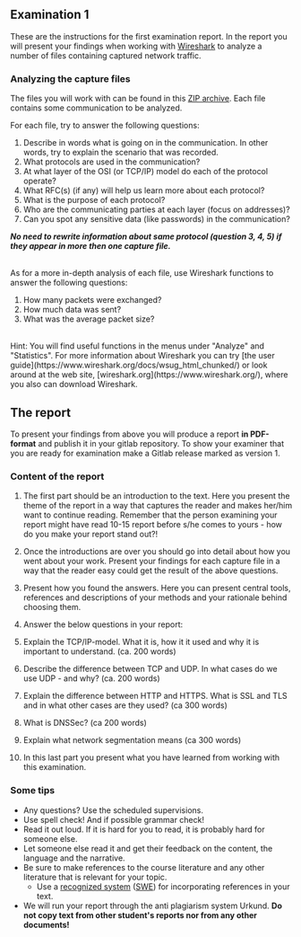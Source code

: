 ## Examination 1

These are the instructions for the first examination report. In the report you will present your findings when working with [Wireshark](https://www.wireshark.org/) to analyze a number of files containing captured network traffic. 

### Analyzing the capture files

The files you will work with can be found in this [ZIP archive](https://cdn.rawgit.com/1dv031/syllabus/master/examination/part_1/captures/capturefiles.zip). Each file contains some communication to be analyzed.

For each file, try to answer the following questions:

1. Describe in words what is going on in the communication. In other words, try to explain the scenario that was recorded.
2. What protocols are used in the communication?
3. At what layer of the OSI (or TCP/IP) model do each of the protocol operate?
4. What RFC(s) (if any) will help us learn more about each protocol?
5. What is the purpose of each protocol?
6. Who are the communicating parties at each layer (focus on addresses)?
7. Can you spot any sensitive data (like passwords) in the communication?

***No need to rewrite information about same protocol (question 3, 4, 5) if they appear in more then one capture file.***

<br />
As for a more in-depth analysis of each file, use Wireshark functions to answer the following questions:

1. How many packets were exchanged?
2. How much data was sent?
3. What was the average packet size?

<br />
Hint: You will find useful functions in the menus under "Analyze" and "Statistics". For more information about Wireshark you can try [the user guide](https://www.wireshark.org/docs/wsug_html_chunked/) or look around at the web site, [wireshark.org](https://www.wireshark.org/), where you also can download Wireshark.

## The report
To present your findings from above you will produce a report **in PDF-format** and publish it in your gitlab repository. To show your examiner that you are ready for examination make a Gitlab release marked as version 1.


### Content of the report

1. The first part should be an introduction to the text. Here you present the theme of the report in a way that captures the reader and makes her/him want to continue reading. Remember that the person examining your report might have read 10-15 report before s/he comes to yours - how do you make your report stand out?!

2. Once the introductions are over you should go into detail about how you went about your work. Present your findings for each capture file in a way that the reader easy could get the result of the above questions. 

3. Present how you found the answers. Here you can present central tools, references and descriptions of your methods and your rationale behind choosing them.

4. Answer the below questions in your report:
  1. Explain the TCP/IP-model. What it is, how it it used and why it is important to understand. (ca. 200 words)
  2. Describe the difference between TCP and UDP. In what cases do we use UDP - and why? (ca. 200 words)
  3. Explain the difference between HTTP and HTTPS. What is SSL and TLS and in what other cases are they used? (ca 300 words)
  4. What is DNSSec? (ca 200 words)
  5. Explain what network segmentation means (ca 300 words)

5. In this last part you present what you have learned from working with this examination.

### Some tips

* Any questions? Use the scheduled supervisions.
* Use spell check! And if possible grammar check!
* Read it out loud. If it is hard for you to read, it is probably hard for someone else.
* Let someone else read it and get their feedback on the content, the language and the narrative.
* Be sure to make references to the course literature and any other literature that is relevant for your topic.
  * Use a [recognized system](https://lnu.se/en/library/Writing-and-referencing/referencing/) ([SWE](https://lnu.se/ub/skriva-och-referera/skriva-referenser/)) for incorporating references in your text.
* We will run your report through the anti plagiarism system Urkund. **Do not copy text from other student's reports nor from any other documents!**

